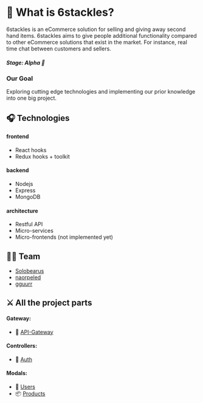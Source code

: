  # 🐙 What is 6stackles?
6stackles is an eCommerce solution for selling and giving away second hand items.
6stackles aims to give people additional functionality compared to other eCommerce solutions that exist in the market. For instance, real time chat between customers and sellers.

##### Stage: Alpha 🤖

### Our Goal
Exploring cutting edge technologies and implementing our prior knowledge into one big project.

## 🎧 Technologies
#### frontend
- React hooks
- Redux hooks + toolkit

#### backend
- Nodejs
- Express
- MongoDB

#### architecture
- Restful API
- Micro-services
- Micro-frontends (not implemented yet)

## 🐱‍💻 Team

- [Solobearus](https://github.com/solobearus "Ivan Solobear")
- [naorpeled](https://github.com/naorpeled "Naor Peled")
- [gguurr](https://github.com/gguurr "gguurr")

## ⚔ All the project parts
#### Gateway:
- 🚪 [API-Gateway](https://github.com/Solobearus/6stackles-gateway-api "API Gateway")

#### Controllers:
- 🔐 [Auth](https://github.com/Solobearus/6stackles-auth-controller "Auth controller")

#### Modals:
- 👥 [Users](https://github.com/Solobearus/6stackles-users "Users Microservice")
- 📦 [Products](https://github.com/Solobearus/6stackles-products "Users Microservice")
